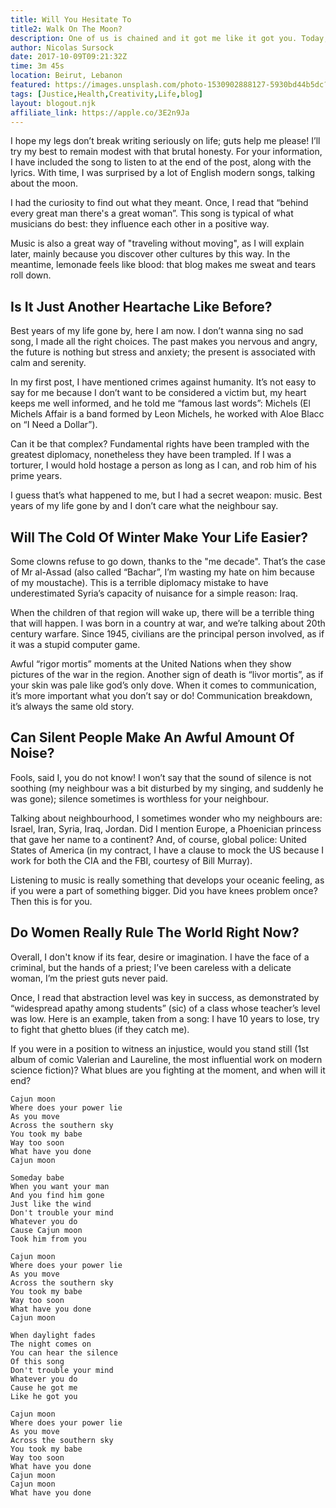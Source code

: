 ```yaml
---
title: Will You Hesitate To
title2: Walk On The Moon?
description: One of us is chained and it got me like it got you. Today, I'm exercising my freedom of speech by starting a blog inspired by music (I know 10k+ songs)!
author: Nicolas Sursock
date: 2017-10-09T09:21:32Z
time: 3m 45s
location: Beirut, Lebanon
featured: https://images.unsplash.com/photo-1530902888127-5930bd44b5dc?ixlib=rb-1.2.1&ixid=MnwxMjA3fDB8MHxwaG90by1wYWdlfHx8fGVufDB8fHx8&auto=format&fit=crop&w=1080&q=80
tags: [Justice,Health,Creativity,Life,blog]
layout: blogout.njk
affiliate_link: https://apple.co/3E2n9Ja
---
```


I hope my legs don’t break writing seriously on life; guts help me please! I’ll try my best to remain modest with that brutal honesty. For your information, I have included the song to listen to at the end of the post, along with the lyrics. With time, I was surprised by a lot of English modern songs, talking about the moon.

I had the curiosity to find out what they meant. Once, I read that “behind every great man there's a great woman”. This song is typical of what musicians do best: they influence each other in a positive way.

Music is also a great way of "traveling without moving", as I will explain later, mainly because you discover other cultures by this way. In the meantime, lemonade feels like blood: that blog makes me sweat and tears roll down.

## Is It Just Another Heartache Like Before?

Best years of my life gone by, here I am now. I don’t wanna sing no sad song, I made all the right choices. The past makes you nervous and angry, the future is nothing but stress and anxiety; the present is associated with calm and serenity.

In my first post, I have mentioned crimes against humanity. It’s not easy to say for me because I don’t want to be considered a victim but, my heart keeps me well informed, and he told me “famous last words”: Michels (El Michels Affair is a band formed by Leon Michels, he worked with Aloe Blacc on “I Need a Dollar”).

Can it be that complex? Fundamental rights have been trampled with the greatest diplomacy, nonetheless they have been trampled. If I was a torturer, I would hold hostage a person as long as I can, and rob him of his prime years.

I guess that’s what happened to me, but I had a secret weapon: music. Best years of my life gone by and I don’t care what the neighbour say.

## Will The Cold Of Winter Make Your Life Easier?

Some clowns refuse to go down, thanks to the "me decade". That’s the case of Mr al-Assad (also called “Bachar”, I’m wasting my hate on him because of my moustache). This is a terrible diplomacy mistake to have underestimated Syria’s capacity of nuisance for a simple reason: Iraq.

When the children of that region will wake up, there will be a terrible thing that will happen. I was born in a country at war, and we’re talking about 20th century warfare. Since 1945, civilians are the principal person involved, as if it was a stupid computer game.

Awful “rigor mortis” moments at the United Nations when they show pictures of the war in the region. Another sign of death is “livor mortis”, as if your skin was pale like god’s only dove. When it comes to communication, it’s more important what you don’t say or do! Communication breakdown, it’s always the same old story.

## Can Silent People Make An Awful Amount Of Noise?

Fools, said I, you do not know! I won’t say that the sound of silence is not soothing (my neighbour was a bit disturbed by my singing, and suddenly he was gone); silence sometimes is worthless for your neighbour.

Talking about neighbourhood, I sometimes wonder who my neighbours are: Israel, Iran, Syria, Iraq, Jordan. Did I mention Europe, a Phoenician princess that gave her name to a continent? And, of course, global police: United States of America (in my contract, I have a clause to mock the US because I work for both the CIA and the FBI, courtesy of Bill Murray).

Listening to music is really something that develops your oceanic feeling, as if you were a part of something bigger. Did you have knees problem once? Then this is for you.

## Do Women Really Rule The World Right Now?

Overall, I don't know if its fear, desire or imagination. I have the face of a criminal, but the hands of a priest; I’ve been careless with a delicate woman, I’m the priest guts never paid.

Once, I read that abstraction level was key in success, as demonstrated by “widespread apathy among students” (sic) of a class whose teacher’s level was low. Here is an example, taken from a song: I have 10 years to lose, try to fight that ghetto blues (if they catch me).

If you were in a position to witness an injustice, would you stand still (1st album of comic Valerian and Laureline, the most influential work on modern science fiction)? What blues are you fighting at the moment, and when will it end?

```
Cajun moon
Where does your power lie
As you move
Across the southern sky
You took my babe
Way too soon
What have you done
Cajun moon

Someday babe
When you want your man
And you find him gone
Just like the wind
Don't trouble your mind
Whatever you do
Cause Cajun moon
Took him from you

Cajun moon
Where does your power lie
As you move
Across the southern sky
You took my babe
Way too soon
What have you done
Cajun moon

When daylight fades
The night comes on
You can hear the silence
Of this song
Don't trouble your mind
Whatever you do
Cause he got me
Like he got you

Cajun moon
Where does your power lie
As you move
Across the southern sky
You took my babe
Way too soon
What have you done
Cajun moon
Cajun moon
What have you done
```
